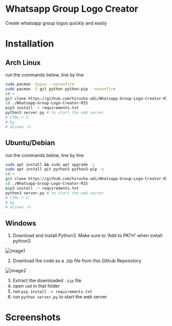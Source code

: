 # Whatsapp Group Logo Creator

Create whatsapp group logos quickly and easily

# Installation

## Arch Linux

run the commands below, line by line

```bash
sudo pacman -Syyuu --noconfirm
sudo pacman -S git python python-pip --noconfirm
cd ~
git clone https://github.com/hirusha-adi/Whatsapp-Group-Logo-Creator-RIS.git
cd ./Whatsapp-Group-Logo-Creator-RIS
pip3 install -r requirements.txt
python3 server.py # to start the web server
# CTRL + Z
# bg
# disown -h
```

## Ubuntu/Debian

run the commands below, line by line

```bash
sudo apt install && sudo apt upgrade -y
sudo apt install git python3 python3-pip -y
cd ~
git clone https://github.com/hirusha-adi/Whatsapp-Group-Logo-Creator-RIS.git
cd ./Whatsapp-Group-Logo-Creator-RIS
pip3 install -r requirements.txt
python3 server.py # to start the web server
# CTRL + Z
# bg
# disown -h
```

## Windows

1. Download and install Python3. Make sure to 'Add to PATH' when install python3

![image1](https://www.tutorials24x7.com/uploads/2019-12-26/files/3-tutorials24x7-python-windows-install.png)

2. Download the code as a .zip file from this Github Reposotory

![image2](https://cdn.discordapp.com/attachments/935515175073763398/937186561299197952/unknown.png)

3. Extract the downloaded `.zip` file
4. open `cmd` in that folder
5. run `pip install -r requirements.txt`
6. run `python server.py` to start the web server

# Screenshots
